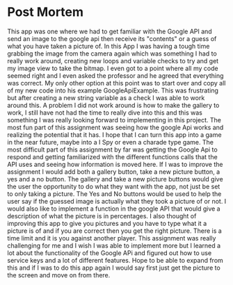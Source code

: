 # Post Mortem
This app was one where we had to get familiar with the Google API and send an image to the google api then receive its "contents" or a guess of what you have taken a picture of. In this App I was having a tough time grabbing the image from the camera again which was something I had to really work around, creating new loops and variable checks to try and get my image view to take the bitmap. I even got to a point where all my code seemed right and I even asked the professor and he agreed that everything was correct. My only other option at this point was to start over and copy all of my new code into his example GoogleApiExample. This was frustrating but after creating a new string variable as a check I was able to work around this. A problem I did not work around is how to make the gallery to work, I still have not had the time to really dive into this and this was something I was really looking forward to implementing in this project. The most fun part of this assignment was seeing how the google Api works and realizing the potential that it has. I hope that I can turn this app into a game in the near future, maybe into a I Spy or even a charade type game. The most difficult part of this assignment by far was getting the Google Api to respond and getting familiarized with the different functions calls that the API uses and seeing how information is moved here. If I was to improve the assignment I would add both a gallery button, take a new picture button, a yes and a no button. The gallery and take a new picture buttons would give the user the opportunity to do what they want with the app, not just be set to only taking a picture. The Yes and No buttons would be used to help the user say if the guessed image is actually what they took a picture of or not. I would also like to implement a function in the google API that would give a description of what the picture is in percentages. I also thought of improving this app to give you pictures and you have to type what it a picture is of and if you are correct then you get the right picture. There is a time limit and it is you against another player. This assignment was really challenging for me and I wish I was able to implement more but I learned a lot about the functionality of the Google APi and figured out how to use service keys and a lot of different features. Hope to be able to expand from this and if I was to do this app again I would say first just get the picture to the screen and move on from there. 
